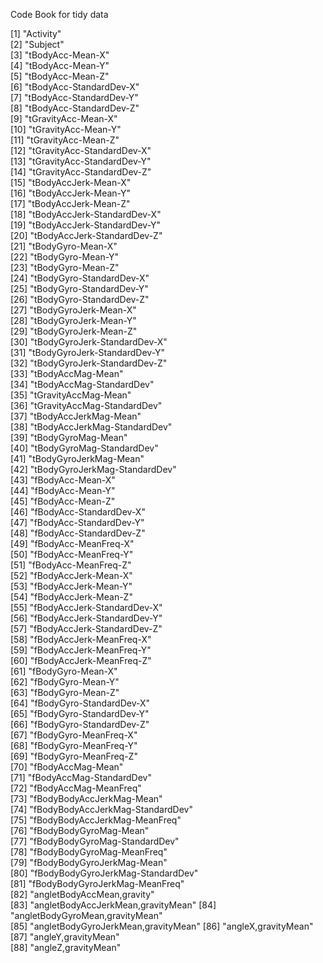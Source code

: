 Code Book for tidy data


 [1] "Activity"                          
 [2] "Subject"                           
 [3] "tBodyAcc-Mean-X"                   
 [4] "tBodyAcc-Mean-Y"                   
 [5] "tBodyAcc-Mean-Z"                   
 [6] "tBodyAcc-StandardDev-X"            
 [7] "tBodyAcc-StandardDev-Y"            
 [8] "tBodyAcc-StandardDev-Z"            
 [9] "tGravityAcc-Mean-X"                
[10] "tGravityAcc-Mean-Y"                
[11] "tGravityAcc-Mean-Z"                
[12] "tGravityAcc-StandardDev-X"         
[13] "tGravityAcc-StandardDev-Y"         
[14] "tGravityAcc-StandardDev-Z"         
[15] "tBodyAccJerk-Mean-X"               
[16] "tBodyAccJerk-Mean-Y"               
[17] "tBodyAccJerk-Mean-Z"               
[18] "tBodyAccJerk-StandardDev-X"        
[19] "tBodyAccJerk-StandardDev-Y"        
[20] "tBodyAccJerk-StandardDev-Z"        
[21] "tBodyGyro-Mean-X"                  
[22] "tBodyGyro-Mean-Y"                  
[23] "tBodyGyro-Mean-Z"                  
[24] "tBodyGyro-StandardDev-X"           
[25] "tBodyGyro-StandardDev-Y"           
[26] "tBodyGyro-StandardDev-Z"           
[27] "tBodyGyroJerk-Mean-X"              
[28] "tBodyGyroJerk-Mean-Y"              
[29] "tBodyGyroJerk-Mean-Z"              
[30] "tBodyGyroJerk-StandardDev-X"       
[31] "tBodyGyroJerk-StandardDev-Y"       
[32] "tBodyGyroJerk-StandardDev-Z"       
[33] "tBodyAccMag-Mean"                  
[34] "tBodyAccMag-StandardDev"           
[35] "tGravityAccMag-Mean"               
[36] "tGravityAccMag-StandardDev"        
[37] "tBodyAccJerkMag-Mean"              
[38] "tBodyAccJerkMag-StandardDev"       
[39] "tBodyGyroMag-Mean"                 
[40] "tBodyGyroMag-StandardDev"          
[41] "tBodyGyroJerkMag-Mean"             
[42] "tBodyGyroJerkMag-StandardDev"      
[43] "fBodyAcc-Mean-X"                   
[44] "fBodyAcc-Mean-Y"                   
[45] "fBodyAcc-Mean-Z"                   
[46] "fBodyAcc-StandardDev-X"            
[47] "fBodyAcc-StandardDev-Y"            
[48] "fBodyAcc-StandardDev-Z"            
[49] "fBodyAcc-MeanFreq-X"               
[50] "fBodyAcc-MeanFreq-Y"               
[51] "fBodyAcc-MeanFreq-Z"               
[52] "fBodyAccJerk-Mean-X"               
[53] "fBodyAccJerk-Mean-Y"               
[54] "fBodyAccJerk-Mean-Z"               
[55] "fBodyAccJerk-StandardDev-X"        
[56] "fBodyAccJerk-StandardDev-Y"        
[57] "fBodyAccJerk-StandardDev-Z"        
[58] "fBodyAccJerk-MeanFreq-X"           
[59] "fBodyAccJerk-MeanFreq-Y"           
[60] "fBodyAccJerk-MeanFreq-Z"           
[61] "fBodyGyro-Mean-X"                  
[62] "fBodyGyro-Mean-Y"                  
[63] "fBodyGyro-Mean-Z"                  
[64] "fBodyGyro-StandardDev-X"           
[65] "fBodyGyro-StandardDev-Y"           
[66] "fBodyGyro-StandardDev-Z"           
[67] "fBodyGyro-MeanFreq-X"              
[68] "fBodyGyro-MeanFreq-Y"              
[69] "fBodyGyro-MeanFreq-Z"              
[70] "fBodyAccMag-Mean"                  
[71] "fBodyAccMag-StandardDev"           
[72] "fBodyAccMag-MeanFreq"              
[73] "fBodyBodyAccJerkMag-Mean"          
[74] "fBodyBodyAccJerkMag-StandardDev"   
[75] "fBodyBodyAccJerkMag-MeanFreq"      
[76] "fBodyBodyGyroMag-Mean"             
[77] "fBodyBodyGyroMag-StandardDev"      
[78] "fBodyBodyGyroMag-MeanFreq"         
[79] "fBodyBodyGyroJerkMag-Mean"         
[80] "fBodyBodyGyroJerkMag-StandardDev"  
[81] "fBodyBodyGyroJerkMag-MeanFreq"     
[82] "angletBodyAccMean,gravity"         
[83] "angletBodyAccJerkMean,gravityMean" 
[84] "angletBodyGyroMean,gravityMean"    
[85] "angletBodyGyroJerkMean,gravityMean"
[86] "angleX,gravityMean"                
[87] "angleY,gravityMean"                
[88] "angleZ,gravityMean" 
